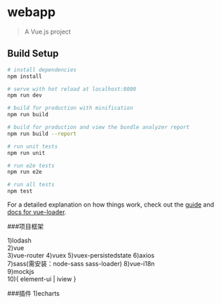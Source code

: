 # webapp

> A Vue.js project

## Build Setup

``` bash
# install dependencies
npm install

# serve with hot reload at localhost:8080
npm run dev

# build for production with minification
npm run build

# build for production and view the bundle analyzer report
npm run build --report

# run unit tests
npm run unit

# run e2e tests
npm run e2e

# run all tests
npm test
```

For a detailed explanation on how things work, check out the [guide](http://vuejs-templates.github.io/webpack/) and [docs for vue-loader](http://vuejs.github.io/vue-loader).

  
  
###项目框架  

1)lodash  
2)vue  
3)vue-router 
4)vuex 
5)vuex-persistedstate 
6)axios  
7)sass(需安装：node-sass  sass-loader)
8)vue-i18n  
9)mockjs  
10){ element-ui | iview } 

###插件
1)echarts